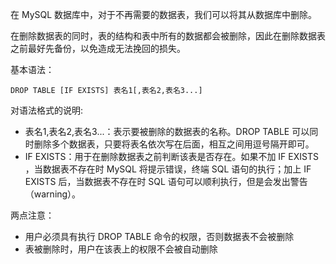 在 MySQL 数据库中，对于不再需要的数据表，我们可以将其从数据库中删除。

在删除数据表的同时，表的结构和表中所有的数据都会被删除，因此在删除数据表之前最好先备份，以免造成无法挽回的损失。

基本语法：

```mysql
DROP TABLE [IF EXISTS] 表名1[,表名2,表名3...]
```

对语法格式的说明:

- 表名1,表名2,表名3...：表示要被删除的数据表的名称。DROP TABLE 可以同时删除多个数据表，只要将表名依次写在后面，相互之间用逗号隔开即可。
- IF EXISTS：用于在删除数据表之前判断该表是否存在。如果不加 IF EXISTS ，当数据表不存在时 MySQL 将提示错误，终端 SQL 语句的执行；加上 IF EXISTS 后，当数据表不存在时 SQL 语句可以顺利执行，但是会发出警告（warning）。

两点注意：

- 用户必须具有执行 DROP TABLE 命令的权限，否则数据表不会被删除
- 表被删除时，用户在该表上的权限不会被自动删除







